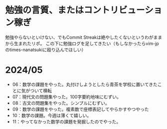 # 勉強の言質、またはコントリビューション稼ぎ

勉強やらないといけない、でもCommit Streakは絶やしたくないというわがままから生まれたリポ。
この下に勉強ログを足してきたい（もしなかったらvim-jpのtimes-nanatsukiに殴り込んでほしい）

# 2024/05

- 06：数学の課題をやった。丸付けしようとしたら青茶を学校に置いてきたことに気がついて横転
- 07：現代文の問題集やった。100字要約地味にむずい。
- 08：古文の問題集をやった。シンプルにむずい。
- 09：数学の課題をやった。複素数で座標表記してやらかすやつやった
- 10：数学の課題。今週は薄くて嬉しい。
- 11：やってなかった数学の課題を発掘したのでやった。